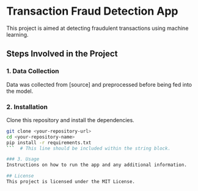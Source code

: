 # Transaction Fraud Detection App
This project is aimed at detecting fraudulent transactions using machine learning.

## Steps Involved in the Project

### 1. Data Collection
Data was collected from [source] and preprocessed before being fed into the model.

### 2. Installation
Clone this repository and install the dependencies.

```bash
git clone <your-repository-url>
cd <your-repository-name>
pip install -r requirements.txt
```  # This line should be included within the string block.

### 3. Usage
Instructions on how to run the app and any additional information.

## License
This project is licensed under the MIT License.
